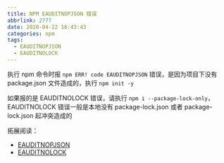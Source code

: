 ```yaml
---
title: NPM EAUDITNOPJSON 错误
abbrlink: 2777
date: 2020-04-22 16:43:43
categories: npm
tags:
  - EAUDITNOPJSON
  - EAUDITNOLOCK
---
```


执行 npm 命令时报 `npm ERR! code EAUDITNOPJSON` 错误，是因为项目下没有 package.json 文件造成的，执行 `npm init -y`

如果报的是 EAUDITNOLOCK 错误，请执行 `npm i --package-lock-only`，EAUDITNOLOCK 错误一般是本地没有 package-lock.json 或者 package-lock.json 起冲突造成的

拓展阅读：
- [EAUDITNOPJSON](https://docs.npmjs.com/auditing-package-dependencies-for-security-vulnerabilities)
- [EAUDITNOLOCK](https://blog.lishunyang.com/2021/01/how-to-use-package-lock-correctly.html)
